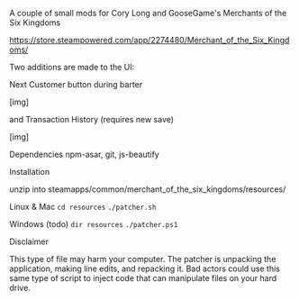 A couple of small mods for Cory Long and GooseGame's Merchants of the Six Kingdoms

https://store.steampowered.com/app/2274480/Merchant_of_the_Six_Kingdoms/



Two additions are made to the UI:

Next Customer button during barter

[img]


and Transaction History (requires new save)

[img]


Dependencies
npm-asar, git, js-beautify


Installation

unzip into steamapps/common/merchant_of_the_six_kingdoms/resources/


Linux & Mac
`cd resources`
`./patcher.sh`

Windows (todo)
`dir resources`
`./patcher.ps1`


Disclaimer

This type of file may harm your computer. The patcher is unpacking the application, making line edits, and repacking it.  Bad actors could use this same type of script to inject code that can manipulate files on your hard drive.

